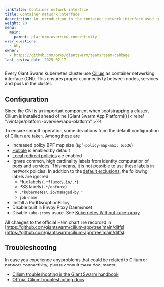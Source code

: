 ```yaml
---
linkTitle: Container network interface
title: Container network interface
description: An introduction to the container network interface used in Giant Swarm clusters.
weight: 20
menu:
  main:
    parent: platform-overview-connectivity
user_questions:
  - Why
owner:
  - https://github.com/orgs/giantswarm/teams/team-cabbage
last_review_date: 2025-02-17
---
```


Every Giant Swarm kubernetes cluster use [Cilium](https://cilium.io) as container networking interface (CNI). This ensures proper connnectivity between nodes, services and pods in the cluster.

## Configuration

Since the CNI is an important component when bootstrapping a cluster, Cilium is installed ahead of the [Giant Swarm App Platform]({{< relref "/vintage/platform-overview/app-platform" >}}).

To ensure smooth operation, some deviations from the default configuration of Cilium are taken. Among these are

- Increased policy BPF map size (`bpf-policy-map-max: 65536`)
- [Hubble](https://docs.cilium.io/en/stable/observability/hubble/#hubble-intro) is enabled by default
- [Local redirect policies](https://docs.cilium.io/en/stable/network/kubernetes/local-redirect-policy/) are enabled
- Ignore common, high cardinality labels from identity computation of pods and services. This means, it is not possible to use these labels in network policies.
  In addition to the [default exclusions](https://docs.cilium.io/en/stable/operations/performance/scalability/identity-relevant-labels/#identity-relevant-labels), the following labels are ignored:
  - Flux labels (`.*fluxcd\.io/.*`)
  - PSS labels (`.*/enforce`)
  - `.*kubernetes\.io/managed-by.*`
  - `job-name`
- Install a PodDisruptionPolicy
- Disable built in Envoy Proxy Daemonset
- Disable `kube-proxy` usage. See [Kubernetes Without kube-proxy](https://docs.cilium.io/en/stable/network/kubernetes/kubeproxy-free/)

All changes to the official Helm chart are recorded in [https://github.com/giantswarm/cilium-app/tree/main/diffs](https://github.com/giantswarm/cilium-app/tree/main/diffs).

## Troubleshooting

In case you experience any problems that could be related to Cilium or network connectivity, please consult these documents:

- [Cilium troubleshooting in the Giant Swarm handbook](https://handbook.giantswarm.io/docs/support-and-ops/ops-recipes/cilium-troubleshooting/)
- [Official Cilium troubleshooting docs](https://docs.cilium.io/en/stable/operations/troubleshooting/)
